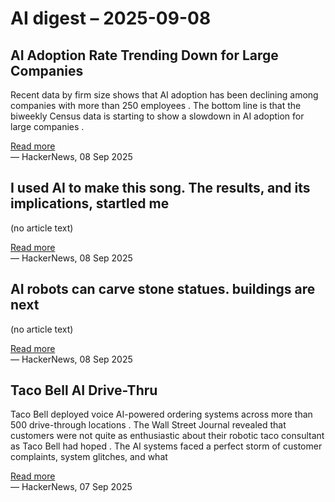 # AI digest – 2025-09-08

## AI Adoption Rate Trending Down for Large Companies

Recent data by firm size shows that AI adoption has been declining among companies with more than 250 employees . The bottom line is that the biweekly Census data is starting to show a slowdown in AI adoption for large companies .

[Read more](https://www.apolloacademy.com/ai-adoption-rate-trending-down-for-large-companies/)  
— HackerNews, 08 Sep 2025

## I used AI to make this song. The results, and its implications, startled me

(no article text)

[Read more](https://www.sfchronicle.com/opinion/openforum/article/ai-music-song-band-20797062.php)  
— HackerNews, 08 Sep 2025

## AI robots can carve stone statues. buildings are next

(no article text)

[Read more](https://www.fastcompany.com/91366303/ai-robots-can-already-carve-stone-statues-entire-buildings-are-next)  
— HackerNews, 08 Sep 2025

## Taco Bell AI Drive-Thru

Taco Bell deployed voice AI-powered ordering systems across more than 500 drive-through locations . The Wall Street Journal revealed that customers were not quite as enthusiastic about their robotic taco consultant as Taco Bell had hoped . The AI systems faced a perfect storm of customer complaints, system glitches, and what

[Read more](https://aidarwinawards.org/nominees/taco-bell-ai-drive-thru.html)  
— HackerNews, 07 Sep 2025
